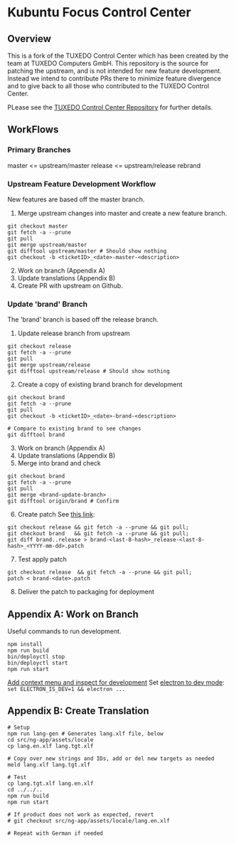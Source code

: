 # Kubuntu Focus Control Center

## Overview
This is a fork of the TUXEDO Control Center which has been created by the team
at TUXEDO Computers GmbH. This repository is the source for patching the
upstream, and is not intended for new feature development. Instead we intend
to contribute PRs there to minimize feature divergence and to give back to all
those who contributed to the TUXEDO Control Center.

PLease see the [TUXEDO Control Center Repository][L0010] for further details.

## WorkFlows

### Primary Branches
master  <= upstream/master
release <= upstream/release
rebrand

### Upstream Feature Development Workflow

New features are based off the master branch.

1. Merge upstream changes into master and create a new feature branch.

```
git checkout master
git fetch -a --prune
git pull
git merge upstream/master
git difftool upstream/master # Should show nothing
git checkout -b <ticketID>_<date>-master-<description>
```
2. Work on branch (Appendix A)
3. Update translations (Appendix B)
4. Create PR with upstream on Github.

### Update 'brand' Branch

The 'brand' branch is based off the release branch.

1. Update release branch from upstream
```
git checkout release
git fetch -a --prune
git pull
git merge upstream/release
git difftool upstream/release # Should show nothing
```

2. Create a copy of existing brand branch for development
```
git checkout brand
git fetch -a --prune
git pull
git checkout -b <ticketID>_<date>-brand-<description>

# Compare to existing brand to see changes
git difftool brand
```

3. Work on branch (Appendix A)
4. Update translations (Appendix B)
5. Merge into brand and check
```
git checkout brand
git fetch -a --prune
git pull
git merge <brand-update-branch>
git difftool origin/brand # Confirm
```

6. Create patch
See [this link][L0030]:
```
git checkout release && git fetch -a --prune && git pull;
git checkout brand   && git fetch -a --prune && git pull;
git diff brand..release > brand-<last-8-hash>_release-<last-8-hash>_<YYYY-mm-dd>.patch
```

7. Test apply patch
```
git checkout release  && git fetch -a --prune && git pull;
patch < brand-<date>.patch
```

8. Deliver the patch to packaging for deployment

## Appendix A: Work on Branch

Useful commands to run development.
```
npm install
npm run build
bin/deployctl stop
bin/deployctl start
npm run start
```

[Add context menu and inspect for development][L0010]
Set [electron to dev mode][L0020]: `set ELECTRON_IS_DEV=1 && electron ...`

## Appendix B: Create Translation
```
# Setup
npm run lang-gen # Generates lang.xlf file, below
cd src/ng-app/assets/locale
cp lang.en.xlf lang.tgt.xlf

# Copy over new strings and IDs, add or del new targets as needed
meld lang.xlf lang.tgt.xlf 

# Test
cp lang.tgt.xlf lang.en.xlf
cd ../../..
npm run build
npm run start

# If product does not work as expected, revert
# git checkout src/ng-app/assets/locale/lang.en.xlf

# Repeat with German if needed
```

[L0010]:https://www.npmjs.com/package/electron-context-menu
[L0020]:https://stackoverflow.com/questions/59019091/electron-run-in-production-mode
[L0030]:https://stackoverflow.com/questions/42695555

